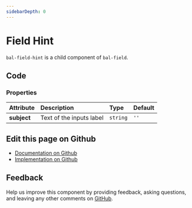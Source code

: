```yaml
---
sidebarDepth: 0
---
```



# Field Hint

`bal-field-hint` is a child component of `bal-field`.




<ClientOnly><docs-component-tabs></docs-component-tabs></ClientOnly>

<!-- docs:child of bal-field -->


## Code

### Properties


| Attribute   | Description              | Type     | Default |
| :---------- | :----------------------- | :------- | :------ |
| **subject** | Text of the inputs label | `string` | `''`    |




## Edit this page on Github

* [Documentation on Github](https://github.com/baloise/design-system/blob/master/docs/src/components/components/bal-field-hint.md)
* [Implementation on Github](https://github.com/baloise/design-system/blob/master/packages/components/src/components/bal-field-hint)

## Feedback

Help us improve this component by providing feedback, asking questions, and leaving any other comments on [GitHub](https://github.com/baloise/design-system/issues/new).

